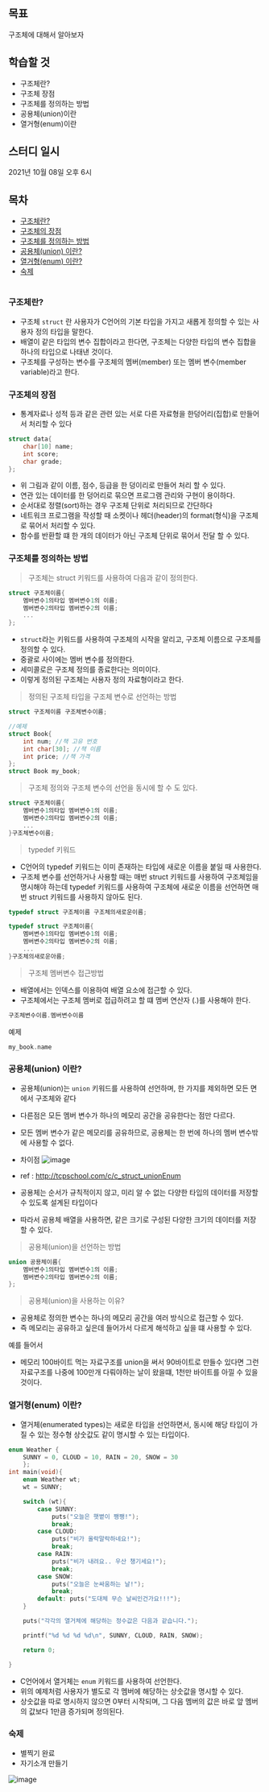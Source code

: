 ## 목표
구조체에 대해서 알아보자

## 학습할 것
- 구조체란?
- 구조체 장점
- 구조체를 정의하는 방법
- 공용체(union)이란
- 열거형(enum)이란

## 스터디 일시
2021년 10월 08일 오후 6시

## 목차
- [구조체란?](#구조체란)
- [구조체의 장점](#구조체의-장점)
- [구조체를 정의하는 방법](#구조체를-정의하는-방법)
- [공용체(union) 이란?](#공용체union-이란)
- [열거형(enum) 이란?](#열거형enum-이란)
- [숙제](#숙제)

#

### 구조체란?
- 구조체 `struct` 란 사용자가 C언어의 기본 타입을 가지고 새롭게 정의할 수 있는 사용자 정의 타입을 말한다.
- 배열이 같은 타입의 변수 집합이라고 한다면, 구조체는 다양한 타입의 변수 집합을 하나의 타입으로 나태낸 것이다.
- 구조체를 구성하는 변수를 구조체의 멤버(member) 또는 멤버 변수(member variable)라고 한다.


### 구조체의 장점
- 통계자료나 성적 등과 같은 관련 있는 서로 다른 자료형을 한덩어리(집합)로 만들어서 처리할 수 있다
```C
struct data{
    char[10] name;
    int score;
    char grade;
};
```
- 위 그림과 같이 이름, 점수, 등급을 한 덩이리로 만들어 처리 할 수 있다.
- 연관 있는 데이터를 한 덩어리로 묶으면 프로그램 관리와 구현이 용이하다.
- 순서대로 정렬(sort)하는 경우 구조체 단위로 처리되므로 간단하다
- 네트워크 프로그램을 작성할 때 소켓이나 헤더(header)의 format(형식)을 구조체로 묶어서 처리할 수 있다.
- 함수를 반환할 떄 한 개의 데이터가 아닌 구조체 단위로 묶어서 전달 할 수 있다.


### 구조체를 정의하는 방법

> 구조체는 struct 키워드를 사용하여 다음과 같이 정의한다.
```C
struct 구조체이름{
    멤버변수1의타입 멤버변수1의 이름;
    멤버변수2의타입 멤버변수2의 이름;
    ...
};
```
- `struct`라는 키워드를 사용하여 구조체의 시작을 알리고, 구조체 이름으로 구조체를 정의할 수 있다.
- 중괄로 사이에는 멤버 변수를 정의한다.
- 세미콜로은 구조체 정의를 종료한다는 의미이다.
- 이렇게 정의된 구조체는 사용자 정의 자료형이라고 한다.

> 정의된 구조체 타입을 구조체 변수로 선언하는 방법
```C
struct 구조체이름 구조체변수이름;
```
```C
//예제
struct Book{
    int num; //책 고유 번호
    int char[30]; //책 이름
    int price; //책 가격
};
struct Book my_book;
```

> 구조체 정의와 구조체 변수의 선언을 동시에 할 수 도 있다.

```C
struct 구조체이름{
    멤버변수1의타입 멤버변수1의 이름;
    멤버변수2의타입 멤버변수2의 이름;
    ...
}구조체변수이름;
```

> typedef 키워드
- C언어의 typedef 키워드는 이미 존재하는 타입에 새로운 이름을 붙일 때 사용한다.
- 구조체 변수를 선언하거나 사용할 때는 매번 struct 키워드를 사용하여 구조체임을 명시해야 하는데 typedef 키워드를 사용하여 구조체에 새로운 이름을 선언하면 매번 struct 키워드를 사용하지 않아도 된다.

```C
typedef struct 구조체이름 구조체의새로운이름;
```
```C
typedef struct 구조체이름{
    멤버변수1의타입 멤버변수1의 이름;
    멤버변수2의타입 멤버변수2의 이름;
    ...
}구조체의새로운아름;
```

> 구조체 멤버변수 접근방법

- 배열에서는 인덱스를 이용하여 배열 요소에 접근할 수 있다.
- 구조체에서는 구조체 멤버로 접급하려고 할 떄 멤버 연산자 (.)를 사용해야 한다.

```C
구조체변수이름.멤버변수이름
```
예제
```C
my_book.name
```

### 공용체(union) 이란?
- 공용체(union)는 `union` 키워드를 사용하여 선언하며, 한 가지를 제외하면 모든 면에서 구조체와 같다
- 다른점은 모든 멤버 변수가 하나의 메모리 공간을 공유한다는 점만 다르다.
- 모든 멤버 변수가 같은 메모리를 공유하므로, 공용체는 한 번에 하나의 멤버 변수밖에 사용할 수 없다.

- 차이점
![image](https://user-images.githubusercontent.com/44612896/135801473-667b9cdc-fc55-4e12-816c-f7ad08197c43.png)
- ref : http://tcpschool.com/c/c_struct_unionEnum

- 공용체는 순서가 규칙적이지 않고, 미리 알 수 없는 다양한 타입의 데이터를 저장할 수 있도록 설계된 타입이다
- 따라서 공용체 배열을 사용하면, 같은 크기로 구성된 다양한 크기의 데이터를 저장할 수 있다.

> 공용체(union)을 선언하는 방법
```C
union 공용체이름{
    멤버변수1의타입 멤버변수1의 이름;
    멤버변수2의타입 멤버변수2의 이름;
};
```

> 공용체(union)을 사용하는 이유?
- 공용체로 정의한 변수는 하나의 메모리 공간을 여러 방식으로 접근할 수 있다.
- 즉 메모리는 공유하고 싶은데 들어가서 다르게 해석하고 싶을 떄 사용할 수 있다.

예를 들어서
- 메모리 100바이트 먹는 자료구조를 union을 써서 90바이트로 만들수 있다면 그런 자료구조를 나중에 100만개 다뤄야하는 날이 왔을떄, 1천만 바이트를 아낄 수 있을 것이다.



### 열거형(enum) 이란?
- 열거체(enumerated types)는 새로운 타입을 선언하면서, 동시에 해당 타입이 가질 수 있는 정수형 상숫값도 같이 명시할 수 있는 타입이다.

```C
enum Weather {
    SUNNY = 0, CLOUD = 10, RAIN = 20, SNOW = 30
    };  
int main(void){
    enum Weather wt;  
    wt = SUNNY;  

    switch (wt){
        case SUNNY:
            puts("오늘은 햇볕이 쨍쨍!");
            break;
        case CLOUD:
            puts("비가 올락말락하네요!");
            break;
        case RAIN:
            puts("비가 내려요.. 우산 챙기세요!");
            break;
        case SNOW:
            puts("오늘은 눈싸움하는 날!");
            break;
        default: puts("도대체 무슨 날씨인건가요!!!");
    }  

    puts("각각의 열거체에 해당하는 정수값은 다음과 같습니다.");

    printf("%d %d %d %d\n", SUNNY, CLOUD, RAIN, SNOW);

    return 0;

}
```

- C언어에서 열거체는 `enum` 키워드를 사용하여 선언한다.
- 위의 예제처럼 사용자가 별도로 각 멤버에 해당하는 상숫값을 명시할 수 있다.
- 상숫값을 따로 명시하지 않으면 0부터 시작되며, 그 다음 멤버의 값은 바로 앞 멤버의 값보다 1만큼 증가되며 정의된다.




### 숙제
- 별찍기 완료
- 자기소개 만들기

![image](https://user-images.githubusercontent.com/44612896/136339821-c77c0efa-f073-4b3b-8070-3d4e583e99aa.png)